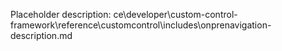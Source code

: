 Placeholder description: ce\developer\custom-control-framework\reference\customcontrol\includes\onprenavigation-description.md